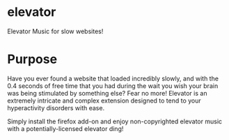 # elevator
Elevator Music for slow websites!

# Purpose
Have you ever found a website that loaded incredibly slowly, and with the 0.4 seconds of free time that you had during the wait you wish your brain was being stimulated by something else? Fear no more!
Elevator is an extremely intricate and complex extension designed to tend to your hyperactivity disorders with ease.

Simply install the firefox add-on and enjoy non-copyrighted elevator music with a potentially-licensed elevator ding!
